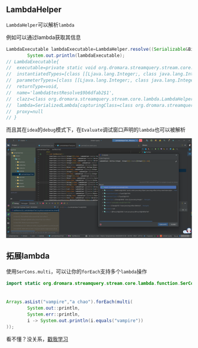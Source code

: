 ## LambdaHelper

`LambdaHelper`可以解析`lambda`

例如可以通过lambda获取其信息

```java
LambdaExecutable lambdaExecutable=LambdaHelper.resolve((Serializable&BiConsumer<Integer[][],Integer>)(i,a)->{});
        System.out.println(lambdaExecutable);
// LambdaExecutable{
//  executable=private static void org.dromara.streamquery.stream.core.lambda.LambdaHelperTest.lambda$testResolve$9b6dfab2$1(java.lang.Integer[][],java.lang.Integer),
//  instantiatedTypes=[class [[Ljava.lang.Integer;, class java.lang.Integer],
//  parameterTypes=[class [[Ljava.lang.Integer;, class java.lang.Integer],
//  returnType=void,
//  name='lambda$testResolve$9b6dfab2$1', 
//  clazz=class org.dromara.streamquery.stream.core.lambda.LambdaHelperTest,
//  lambda=SerializedLambda[capturingClass=class org.dromara.streamquery.stream.core.lambda.LambdaHelperTest, functionalInterfaceMethod=java/util/function/BiConsumer.accept:(Ljava/lang/Object;Ljava/lang/Object;)V, implementation=invokeStatic io/github/vampireachao/stream/core/lambda/LambdaHelperTest.lambda$testResolve$c70a867a$1:([[Ljava/lang/Integer;Ljava/lang/Integer;)V, instantiatedMethodType=([[Ljava/lang/Integer;Ljava/lang/Integer;)V, numCaptured=0],
//  proxy=null
// }
```

而且其在`idea`的`debug`模式下，在`Evaluate`调试窗口声明的`lambda`也可以被解析

![debug-evaluate](../../../static/img/debug-evaluate.png)

## 拓展lambda

使用`SerCons.multi`，可以让你的`forEach`支持多个`lambda`操作

```java
import static org.dromara.streamquery.stream.core.lambda.function.SerCons.multi;


Arrays.asList("vampire","a chao").forEach(multi(
        System.out::println,
        System.err::println,
        i -> System.out.println(i.equals("vampire"))
));

```

看不懂？没关系，[戳我学习](https://www.hutool.cn/docs/#/core/JavaBean/%E7%A9%BA%E6%A3%80%E6%9F%A5%E5%B1%9E%E6%80%A7%E8%8E%B7%E5%8F%96-Opt?id=%e5%ad%a6%e4%b9%a0%ef%bc%9a)
